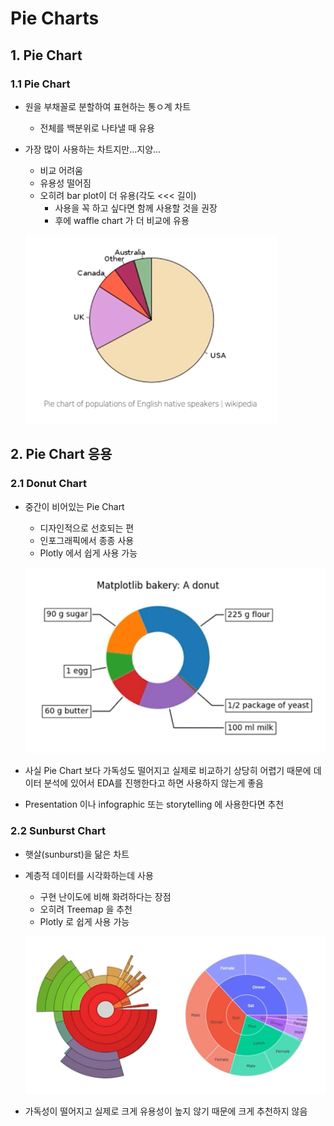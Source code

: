 # Pie Charts

## 1. Pie Chart

### 1.1 Pie Chart

- 원을 부채꼴로 분할하여 표현하는 통ㅇ계 차트
  - 전체를 백분위로 나타낼 때 유용

- 가장 많이 사용하는 차트지만...지양...
  - 비교 어려움
  - 유용성 떨어짐
  - 오히려 bar plot이 더 유용(각도 <<< 길이)
    - 사용을 꼭 하고 싶다면 함께 사용할 것을 권장
    - 후에 waffle chart 가 더 비교에 유용
  
  ![](./img/1630930958981.png)

## 2. Pie Chart 응용

### 2.1 Donut Chart

- 중간이 비어있는 Pie Chart
  - 디자인적으로 선호되는 편
  - 인포그래픽에서 종종 사용
  - Plotly 에서 쉽게 사용 가능

  ![](./img/1630930998855.png)

- 사실 Pie Chart 보다 가독성도 떨어지고 실제로 비교하기 상당히 어렵기 때문에 데이터 분석에 있어서 
EDA를 진행한다고 하면 사용하지 않는게 좋음
- Presentation 이나 infographic 또는 storytelling 에 사용한다면 추천

### 2.2 Sunburst Chart

- 햇살(sunburst)을 닮은 차트
- 계층적 데이터를 시각화하는데 사용
  - 구현 난이도에 비해 화려하다는 장점
  - 오히려 Treemap 을 추천
  - Plotly 로 쉽게 사용 가능

  ![](./img/1630931162425.png)

- 가독성이 떨어지고 실제로 크게 유용성이 높지 않기 때문에 크게 추천하지 않음
